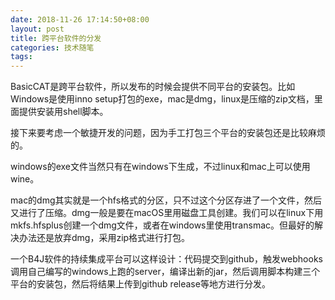 ```yaml
---
date: 2018-11-26 17:14:50+08:00
layout: post
title: 跨平台软件的分发
categories: 技术随笔
tags: 
---
```


BasicCAT是跨平台软件，所以发布的时候会提供不同平台的安装包。比如Windows是使用inno setup打包的exe，mac是dmg，linux是压缩的zip文档，里面提供安装用shell脚本。

接下来要考虑一个敏捷开发的问题，因为手工打包三个平台的安装包还是比较麻烦的。

windows的exe文件当然只有在windows下生成，不过linux和mac上可以使用wine。

mac的dmg其实就是一个hfs格式的分区，只不过这个分区存进了一个文件，然后又进行了压缩。dmg一般是要在macOS里用磁盘工具创建。我们可以在linux下用mkfs.hfsplus创建一个dmg文件，或者在windows里使用transmac。但最好的解决办法还是放弃dmg，采用zip格式进行打包。

一个B4J软件的持续集成平台可以这样设计：代码提交到github，触发webhooks调用自己编写的windows上跑的server，编译出新的jar，然后调用脚本构建三个平台的安装包，然后将结果上传到github release等地方进行分发。
